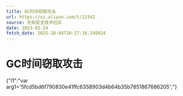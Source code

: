```yaml
---
title: GC时间窃取攻击
url: https://xz.aliyun.com/t/12342
source: 先知安全技术社区
date: 2023-03-24
fetch_date: 2025-10-04T10:27:16.248924
---
```


# GC时间窃取攻击

{"l1":"var arg1='5fcd5bd6f790830e41ffc6358903d4b64b35b7851867686205';"}